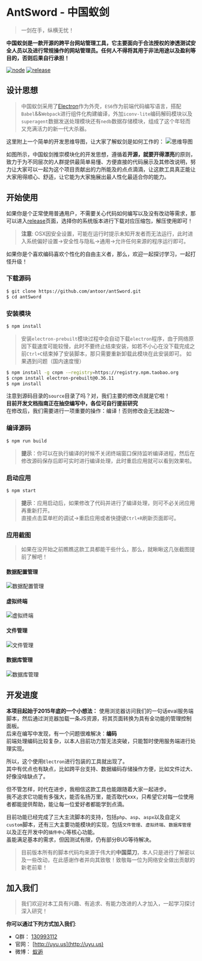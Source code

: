 # AntSword - 中国蚁剑
> 一剑在手，纵横无忧！

**中国蚁剑是一款开源的跨平台网站管理工具，它主要面向于合法授权的渗透测试安全人员以及进行常规操作的网站管理员。任何人不得将其用于非法用途以及盈利等目的，否则后果自行承担！**

[![node](https://img.shields.io/badge/node-4.0+-green.svg?style=flat-square)](https://nodejs.org/en/download/)
[![release](https://img.shields.io/badge/release-v1.0.0-blue.svg?style=flat-square)](https://github.com/antoor/antSword/releases/tag/1.0.0)

## 设计思想
> 中国蚁剑采用了[Electron](http://electron.atom.io/)作为外壳，`ES6`作为前端代码编写语言，搭配`Babel`&&`Webpack`进行组件化构建编译，外加`iconv-lite`编码解码模块以及`superagent`数据发送处理模块还有`nedb`数据存储模块，组成了这个年轻而又充满活力的新一代大杀器。

这里附上一个简单的开发思维导图，让大家了解蚁剑是如何工作的：
![思维导图](screenshots/gliffy.png)

如图所示，中国蚁剑推崇模块化的开发思想，遵循着**开源，就要开得漂亮**的原则，致力于为不同层次的人群提供最简单易懂、方便直接的代码展示及其修改说明，努力让大家可以一起为这个项目贡献出的力所能及的点点滴滴，让这款工具真正能让大家用得顺心、舒适，让它能为大家施展出最人性化最适合你的能力。

## 开始使用
如果你是个正常使用普通用户，不需要关心代码如何编写以及没有改动等需求，那可以进入[release](https://github.com/antoor/antSword/releases)页面，选择你的系统版本进行下载对应压缩包，解压使用即可！

> **注意**: OSX因安全设置，可能在运行时提示未知开发者而无法运行，此时进入系统偏好设置->安全性与隐私->通用->允许任何来源的程序运行即可。

如果你是个喜欢编码喜欢个性化的自由主义者，那么，欢迎一起探讨学习，一起打怪升级！

### 下载源码
``` sh
$ git clone https://github.com/antoor/antSword.git
$ cd antSword
```

### 安装模块
``` sh
$ npm install
```
> 安装`electron-prebuilt`模块过程中会自动下载`electron`程序，由于网络原因下载速度可能较慢，此时不要终止结束安装，如若不小心在没下载完成之前`Ctrl+C`结束掉了安装脚本，那只需要重新卸载此模块在此安装即可。
> 如果遇到问题（国内速度慢）
```sh
$ npm install -g cnpm -—registry=https://registry.npm.taobao.org
$ cnpm install electron-prebuilt@0.36.11
$ npm install 
```


注意到源码目录的`source`目录了吗？对，我们主要的修改点就是它啦！    
**目前开发文档指南正在抽空编写中，各位可自行提前研究**    
在修改后，我们需要进行一项重要的操作：编译！否则修改会无法起效～

### 编译源码
``` sh
$ npm run build
```
> **提示**：你可以在执行编译的时候不关闭终端窗口保持监听编译进程，然后在修改源码保存后即可实时进行编译处理，此时重启应用就可以看到效果啦。

### 启动应用
``` sh
$ npm start
```
> **提示**：应用启动后，如果修改了代码并进行了编译处理，则可不必关闭应用再重新打开。    
> 直接点击菜单栏的调试->重启应用或者快捷键`Ctrl+R`刷新页面即可。

### 应用截图
> 如果在没开始之前瞧瞧这款工具都能干些什么，那么，就瞅瞅这几张截图提前了解吧！

#### 数据配置管理
![数据配置管理](screenshots/win-shellmanager.png)
#### 虚拟终端
![虚拟终端](screenshots/linux-terminal.png)
#### 文件管理
![文件管理](screenshots/osx-filemanager.png)
#### 数据库管理
![数据库管理](screenshots/osx-database.png)

## 开发进度
**本项目起始于2015年底的一个小想法：**
使用浏览器访问我们的一句话eval服务端脚本，然后通过浏览器加载一条JS资源，将其页面转换为具有全功能的管理控制面板。    
后来在编写中发现，有一个问题很难解决：**编码**    
前端处理编码比较复杂，以本人目前功力暂无法突破，只能暂时使用服务端进行处理实现。

所以，这个使用`Electron`进行包装的工具就出现了。    
其中有优点也有缺点，比如跨平台支持、数据编码存储操作方便，比如文件过大、好像没啥缺点了。    

但不管怎样，时代在进步，我相信这款工具也能跟随着大家一起进步。    
我不追求它功能有多强大，能否名扬万里，能否取代xxx，只希望它对每一位使用者都能提供帮助，能让每一位爱好者都能学到点滴。    

目前功能已经完成了三大主流脚本的支持，包括`php`、`asp`、`aspx`以及自定义`custom`脚本，还有三大主要功能模块的实现，包括`文件管理`、`虚拟终端`、`数据库管理`以及正在开发中的`插件中心`等核心功能。    
虽能满足基本的需求，但因测试有限，仍有部分BUG等待解决。

> 目前版本所有的脚本代码均来源于伟大的**中国菜刀**，本人只是进行了解密以及一些改动，在此感谢作者并向其致敬！致敬每一位为网络安全做出贡献的新老前辈！

## 加入我们
> 我们欢迎对本工具有兴趣、有追求、有能力改进的人才加入，一起学习探讨深入研究！

**你可以通过下列方式加入我们**:

* Q群： [130993112](http://shang.qq.com/wpa/qunwpa?idkey=51997458a52d534454fd15e901648bf1f2ed799fde954822a595d6794eadc521)
* 官网： [http://uyu.us](http://uyu.us)
* 微博： [蚁逅](http://weibo.com/antoor) 
